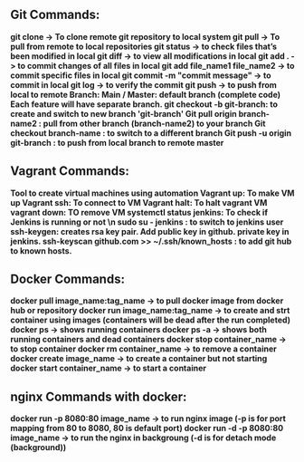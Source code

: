 ## Git Commands:
<b>git clone<b> -> To clone remote git repository to local system
git pull -> To pull from remote to local repositories
git status -> to check files that’s been modified in local
git diff -> to view all modifications in local
git add . -> to commit changes of all files in local
git add file_name1  file_name2 -> to commit specific files in local
git commit -m "commit message" -> to commit in local
git log -> to verify the commit
git push -> to push from local to remote
Branch:
	Main / Master: default branch (complete code)
	Each feature will have separate branch.
git checkout -b git-branch: to create and switch to new branch 'git-branch'
Git pull origin branch-name2 : pull from other branch (branch-name2) to your branch
Git checkout branch-name : to switch to a different branch
Git push -u origin git-branch : to push from local branch to remote master

## Vagrant Commands:
Tool to create virtual machines using automation
Vagrant up: To make VM up
Vagrant ssh: To connect to VM
Vagrant halt: To halt vagrant VM
vagrant down: TO remove VM
systemctl status jenkins: To check if Jenkins is running or not \n
sudo su - jenkins : to switch to jenkins user
ssh-keygen: creates rsa key pair. Add public key in github. private key in jenkins.
ssh-keyscan github.com >> ~/.ssh/known_hosts : to add git hub to known hosts.

## Docker Commands:
docker pull image_name:tag_name -> to pull docker image from docker hub or repository
docker run image_name:tag_name -> to create and strt container using images (containers will be dead after the run completed)
docker ps -> shows running containers
docker ps -a -> shows both running containers and dead containers
docker stop container_name -> to stop container
docker rm container_name -> to remove a container
docker create image_name -> to create a container but not starting
docker start container_name -> to start a container

## nginx Commands with docker:
docker run -p 8080:80 image_name -> to run nginx image (-p is for port mapping from 80 to 8080, 80 is default port)
docker run -d -p 8080:80 image_name -> to run the nginx in backgroung (-d is for detach mode (background))
